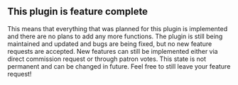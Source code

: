 ## This plugin is feature complete
This means that everything that was planned for this plugin is implemented and there are no plans to add any more functions. The plugin is still being maintained and updated and bugs are being fixed, but no new feature requests are accepted. New features can still be implemented either via direct commission request or through patron votes.
This state is not permanent and can be changed in future. Feel free to still leave your feature request!

